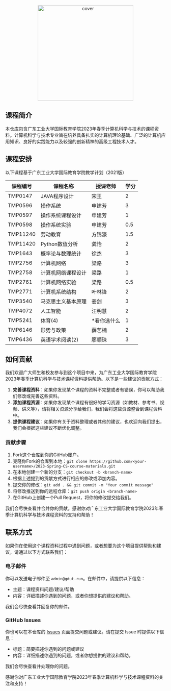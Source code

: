 <p align="center">
  <img src="https://user-images.githubusercontent.com/117586514/231061497-5a617830-19e3-477e-813b-dbddfa0c80e7.png" alt="cover" width="300" style="vertical-align:middle"/>
</p>

## 课程简介

本仓库包含广东工业大学国际教育学院2023年春季计算机科学与技术的课程资料。计算机科学与技术专业旨在培养具备扎实的计算机理论基础、广泛的计算机应用知识、良好的实践能力以及较强的创新精神的高级工程技术人才。

## 课程安排

以下课程基于广东工业大学国际教育学院教学计划（2021版）

| 课程编号 | 课程名称           | 授课老师    | 学分 |
| -------- | ------------------ | ----------- | ---- |
| TMP0147  | JAVA程序设计       | 宋王        | 2    |
| TMP0596  | 操作系统           | 申建芳      | 3    |
| TMP0597  | 操作系统课程设计   | 申建芳      | 1    |
| TMP0598  | 操作系统实验       | 申建芳      | 0.5  |
| TMP11240 | 劳动教育           | 方锦濠      | 1.5  |
| TMP11420 | Python数值分析     | 龚怡        | 2    |
| TMP1643  | 概率论与数理统计   | 徐杰        | 3    |
| TMP2756  | 计算机网络         | 梁路        | 3    |
| TMP2758  | 计算机网络课程设计 | 梁路        | 1    |
| TMP2761  | 计算机网络实验     | 梁路        | 0.5  |
| TMP2771  | 计算机系统结构     | 叶林锋      | 2    |
| TMP3540  | 马克思主义基本原理 | 姜剑        | 3    |
| TMP4072  | 人工智能           | 汪明慧      | 2    |
| TMP5241  | 体育(4)            | *看你选什么 | 1    |
| TMP6146  | 形势与政策         | 薛艺楠      | 2    |
| TMP6436  | 英语学术阅读(2)    | 廖顺珠      | 3    |

## 如何贡献

我们欢迎广大师生和校友参与到这个项目中来，为广东工业大学国际教育学院2023年春季计算机科学与技术课程资料提供帮助。以下是一些建议的贡献方式：

1. **完善课程资料**：如果你发现某个课程的资料不完整或者有错误，你可以帮助我们修改或完善这些资料。
2. **添加课程资源**：如果你发现某个课程有很好的学习资源（如教材、参考书、视频、讲义等），请将相关资源分享给我们，我们会将这些资源整合到课程资料中。
3. **提供课程建议**：如果你有关于资料整理或者其他的建议，也欢迎向我们提出，我们会根据这些建议不断优化调整。

### 贡献步骤

1. Fork这个仓库到你的GitHub账户。
2. 克隆你Fork的仓库到本地：`git clone https://github.com/<your-username>/2023-Spring-CS-course-materials.git`
3. 在本地创建一个新的分支：`git checkout -b <branch-name>`
4. 根据上述提到的贡献方式进行相应的修改或添加内容。
5. 提交你的修改：`git add . && git commit -m "Your commit message"`
6. 将修改推送到你的远程仓库：`git push origin <branch-name>`
7. 在GitHub上创建一个Pull Request，将你的修改提交给我们。

我们会尽快查看并合并你的贡献。感谢你对广东工业大学国际教育学院2023年春季计算机科学与技术课程资料的支持和帮助！

## 联系方式

如果你在使用这个课程资料过程中遇到问题，或者想要为这个项目提供帮助和建议，请通过以下方式联系我们：

### 电子邮件

你可以发送电子邮件至 `admin@gdut.run`。在邮件中，请提供以下信息：

- 主题：课程资料问题/建议/帮助
- 内容：详细描述你遇到的问题，或者你想提供的建议和帮助。

我们会尽快查看并回复你的邮件。

### GitHub Issues

你也可以在本仓库的 [Issues](https://github.com/GDUTINTL/2023-Spring-CS-course-materials/issues) 页面提交问题或建议。请在提交 Issue 时提供以下信息：

- 标题：简要描述你遇到的问题或建议
- 内容：详细描述你遇到的问题，或者你想提供的建议和帮助。

我们会尽快查看并处理你的问题。

感谢你对广东工业大学国际教育学院2023年春季计算机科学与技术课程资料的关注和支持！
